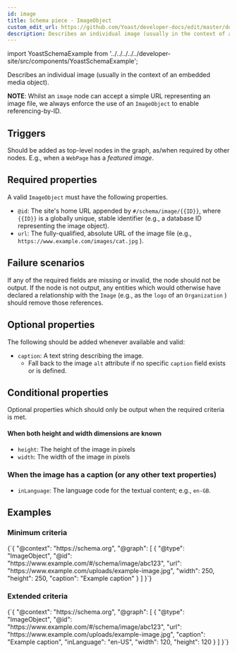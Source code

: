 ```yaml
---
id: image
title: Schema piece - ImageObject
custom_edit_url: https://github.com/Yoast/developer-docs/edit/master/docs/features/schema/pieces/image.md
description: Describes an individual image (usually in the context of an embedded media object).
---
```

import YoastSchemaExample from '../../../../../developer-site/src/components/YoastSchemaExample';

Describes an individual image (usually in the context of an embedded media object).

**NOTE**: Whilst an `image` node can accept a simple URL representing an image file, we always enforce the use of an `ImageObject` to enable referencing-by-ID. 

## Triggers
Should be added as top-level nodes in the graph, as/when required by other nodes. E.g., when a `WebPage` has a *featured image*.

## Required properties
A valid `ImageObject` must have the following properties.

* `@id`: The site's home URL appended by `#/schema/image/{{ID}}`, where `{{ID}}` is a globally unique, stable identifier (e.g., a database ID representing the image object).
* `url`: The fully-qualified, absolute URL of the image file (e.g., `https://www.example.com/images/cat.jpg` ).

## Failure scenarios

If any of the required fields are missing or invalid, the node should not be output.
If the node is not output, any entities which would otherwise have declared a relationship with the `Image` (e.g., as the `logo` of an `Organization` ) should remove those references.

## Optional properties
The following should be added whenever available and valid:

* `caption`: A text string describing the image.
	* Fall back to the image `alt` attribute if no specific `caption` field exists or is defined.

## Conditional properties
Optional properties which should only be output when the required criteria is met.

#### When both height and width dimensions are known

* `height`: The height of the image in pixels
* `width`: The width of the image in pixels

### When the image has a caption (or any other text properties)

* `inLanguage`: The language code for the textual content; e.g., `en-GB`.

## Examples
### Minimum criteria

<YoastSchemaExample>
{`{
      "@context": "https://schema.org",
      "@graph": [
          {
              "@type": "ImageObject",
              "@id": "https://www.example.com/#/schema/image/abc123",
              "url": "https://www.example.com/uploads/example-image.jpg",
              "width": 250,
              "height": 250,
              "caption": "Example caption"
          }
      ]
  }`}
</YoastSchemaExample>

### Extended criteria

<YoastSchemaExample>
{`{
      "@context": "https://schema.org",
      "@graph": [
          {
              "@type": "ImageObject",
              "@id": "https://www.example.com/#/schema/image/abc123",
              "url": "https://www.example.com/uploads/example-image.jpg",
              "caption": "Example caption",
              "inLanguage": "en-US",
              "width": 120,
              "height": 120
          }
      ]
  }`}
</YoastSchemaExample>
